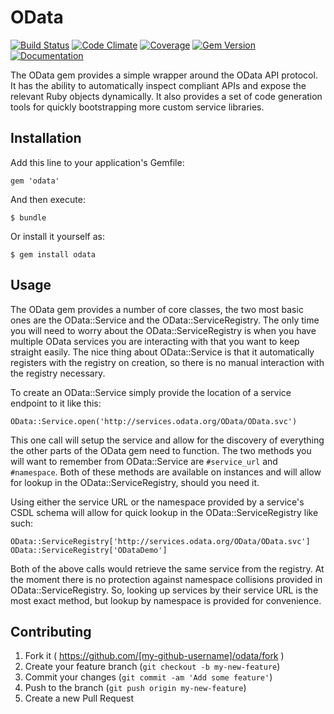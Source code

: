 # OData

[![Build Status](https://travis-ci.org/plainprogrammer/odata.svg?branch=master)](https://travis-ci.org/plainprogrammer/odata)
[![Code Climate](https://codeclimate.com/github/plainprogrammer/odata.png)](https://codeclimate.com/github/plainprogrammer/odata)
[![Coverage](https://codeclimate.com/github/plainprogrammer/odata/coverage.png)](https://codeclimate.com/github/plainprogrammer/odata)
[![Gem Version](https://badge.fury.io/rb/odata.svg)](http://badge.fury.io/rb/odata)
[![Documentation](http://inch-ci.org/github/plainprogrammer/odata.png?branch=master)](http://rubydoc.info/github/plainprogrammer/odata/master/frames)

The OData gem provides a simple wrapper around the OData API protocol. It has
the ability to automatically inspect compliant APIs and expose the relevant
Ruby objects dynamically. It also provides a set of code generation tools for
quickly bootstrapping more custom service libraries.

## Installation

Add this line to your application's Gemfile:

    gem 'odata'

And then execute:

    $ bundle

Or install it yourself as:

    $ gem install odata

## Usage

The OData gem provides a number of core classes, the two most basic ones are
the OData::Service and the OData::ServiceRegistry. The only time you will need
to worry about the OData::ServiceRegistry is when you have multiple OData
services you are interacting with that you want to keep straight easily. The
nice thing about OData::Service is that it automatically registers with the
registry on creation, so there is no manual interaction with the registry
necessary.

To create an OData::Service simply provide the location of a service endpoint
to it like this:

    OData::Service.open('http://services.odata.org/OData/OData.svc')

This one call will setup the service and allow for the discovery of everything
the other parts of the OData gem need to function. The two methods you will
want to remember from OData::Service are `#service_url` and `#namespace`. Both
of these methods are available on instances and will allow for lookup in the
OData::ServiceRegistry, should you need it.

Using either the service URL or the namespace provided by a service's CSDL
schema will allow for quick lookup in the OData::ServiceRegistry like such:

    OData::ServiceRegistry['http://services.odata.org/OData/OData.svc']
    OData::ServiceRegistry['ODataDemo']

Both of the above calls would retrieve the same service from the registry. At
the moment there is no protection against namespace collisions provided in
OData::ServiceRegistry. So, looking up services by their service URL is the
most exact method, but lookup by namespace is provided for convenience.

## Contributing

1. Fork it ( https://github.com/[my-github-username]/odata/fork )
2. Create your feature branch (`git checkout -b my-new-feature`)
3. Commit your changes (`git commit -am 'Add some feature'`)
4. Push to the branch (`git push origin my-new-feature`)
5. Create a new Pull Request
